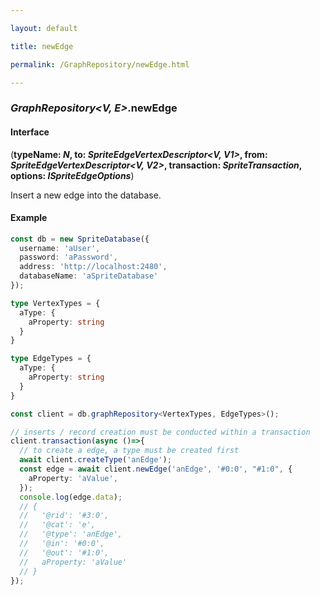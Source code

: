 ```yaml
---

layout: default

title: newEdge

permalink: /GraphRepository/newEdge.html

---
```


### _GraphRepository&lt;V, E&gt;_.newEdge

#### Interface

(**typeName: *N*, to: *SpriteEdgeVertexDescriptor&lt;V, V1&gt;*, from: *SpriteEdgeVertexDescriptor&lt;V, V2&gt;*, transaction: *SpriteTransaction*, options: *ISpriteEdgeOptions***)

Insert a new edge into the database.

#### Example

```ts
const db = new SpriteDatabase({
  username: 'aUser',
  password: 'aPassword',
  address: 'http://localhost:2480',
  databaseName: 'aSpriteDatabase'
});

type VertexTypes = {
  aType: {
    aProperty: string
  }
}

type EdgeTypes = {
  aType: {
    aProperty: string
  }
}

const client = db.graphRepository<VertexTypes, EdgeTypes>();

// inserts / record creation must be conducted within a transaction
client.transaction(async ()=>{
  // to create a edge, a type must be created first
  await client.createType('anEdge');
  const edge = await client.newEdge('anEdge', '#0:0', "#1:0", {
    aProperty: 'aValue',
  });
  console.log(edge.data);
  // {
  //   '@rid': '#3:0',
  //   '@cat': 'e',
  //   '@type': 'anEdge',
  //   '@in': '#0:0',
  //   '@out': '#1:0',
  //   aProperty: 'aValue'
  // }
});
```

